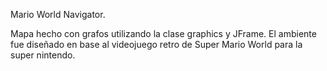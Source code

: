 Mario World Navigator.

Mapa hecho con grafos utilizando la clase graphics y JFrame. El ambiente fue diseñado en base al videojuego retro de Super Mario World para la super nintendo.

